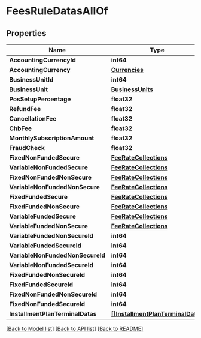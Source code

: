 # FeesRuleDatasAllOf

## Properties

Name | Type | Description | Notes
------------ | ------------- | ------------- | -------------
**AccountingCurrencyId** | **int64** |  | 
**AccountingCurrency** | [**Currencies**](Currencies.md) |  | [optional] 
**BusinessUnitId** | **int64** |  | 
**BusinessUnit** | [**BusinessUnits**](BusinessUnits.md) |  | [optional] 
**PosSetupPercentage** | **float32** |  | 
**RefundFee** | **float32** |  | 
**CancellationFee** | **float32** |  | 
**ChbFee** | **float32** |  | 
**MonthlySubscriptionAmount** | **float32** |  | 
**FraudCheck** | **float32** |  | 
**FixedNonFundedSecure** | [**FeeRateCollections**](FeeRateCollections.md) |  | [optional] 
**VariableNonFundedSecure** | [**FeeRateCollections**](FeeRateCollections.md) |  | [optional] 
**FixedNonFundedNonSecure** | [**FeeRateCollections**](FeeRateCollections.md) |  | [optional] 
**VariableNonFundedNonSecure** | [**FeeRateCollections**](FeeRateCollections.md) |  | [optional] 
**FixedFundedSecure** | [**FeeRateCollections**](FeeRateCollections.md) |  | [optional] 
**FixedFundedNonSecure** | [**FeeRateCollections**](FeeRateCollections.md) |  | [optional] 
**VariableFundedSecure** | [**FeeRateCollections**](FeeRateCollections.md) |  | [optional] 
**VariableFundedNonSecure** | [**FeeRateCollections**](FeeRateCollections.md) |  | [optional] 
**VariableFundedNonSecureId** | **int64** |  | [optional] 
**VariableFundedSecureId** | **int64** |  | [optional] 
**VariableNonFundedNonSecureId** | **int64** |  | [optional] 
**VariableNonFundedSecureId** | **int64** |  | [optional] 
**FixedFundedNonSecureId** | **int64** |  | [optional] 
**FixedFundedSecureId** | **int64** |  | [optional] 
**FixedNonFundedNonSecureId** | **int64** |  | [optional] 
**FixedNonFundedSecureId** | **int64** |  | [optional] 
**InstallmentPlanTerminalDatas** | [**[]InstallmentPlanTerminalDatas**](InstallmentPlanTerminalDatas.md) |  | [optional] 

[[Back to Model list]](../README.md#documentation-for-models) [[Back to API list]](../README.md#documentation-for-api-endpoints) [[Back to README]](../README.md)


